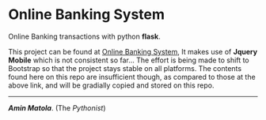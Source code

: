 # Online Banking System
Online Banking transactions with python **flask**.

This project can be found at [Online Banking System](http://systems.pythonanywhere.com), It makes use of **Jquery Mobile** which is not consistent so far...
The effort is being made to shift to Bootstrap so that the project stays stable on all platforms.
The contents found here on this repo are insufficient though, as compared to those at the above link, and will be gradially copied and stored on this repo.

______________________________________________________________________

**_Amin Matola_**. (The _Pythonist_)

